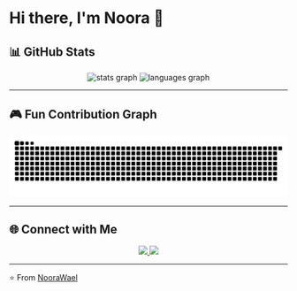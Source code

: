 # Hi there, I'm Noora 👋  


## 📊 GitHub Stats

<div align="center">
  <img src="https://github-readme-stats-six-chi-82.vercel.app/api?username=NooraWael&show_icons=true&theme=dracula&count_private=true" height="180" alt="stats graph" />
  <img src="https://github-readme-stats-six-chi-82.vercel.app/api/top-langs?username=NooraWael&layout=compact&langs_count=6&theme=dracula" height="180" alt="languages graph" />
</div>

---

## 🎮 Fun Contribution Graph

<picture>
  <source media="(prefers-color-scheme: dark)" srcset="https://raw.githubusercontent.com/NooraWael/NooraWael/output/github-snake-dark.svg">
  <source media="(prefers-color-scheme: light)" srcset="https://raw.githubusercontent.com/NooraWael/NooraWael/output/github-snake.svg">
  <img alt="github-snake" src="https://raw.githubusercontent.com/NooraWael/NooraWael/output/github-snake.svg">
</picture>

---

## 🌐 Connect with Me

<div align="center">
  <a href="https://www.linkedin.com/in/nooraqasim/" target="_blank">
    <img src="https://skillicons.dev/icons?i=linkedin" width="40" />
  </a>
  <a href="https://www.instagram.com/nooraprog/" target="_blank">
    <img src="https://skillicons.dev/icons?i=instagram" width="40" />
  </a>
</div>

---

⭐️ From [NooraWael](https://github.com/NooraWael)
